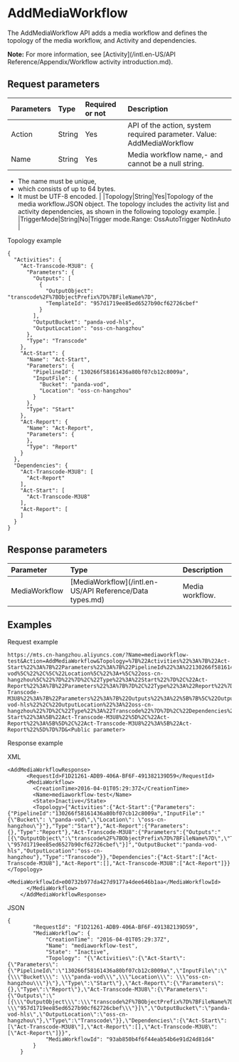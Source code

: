 # AddMediaWorkflow

The AddMediaWorkflow API adds a media workflow and defines the topology of the media workflow, and Activity and dependencies.

**Note:** For more information, see [Activity](/intl.en-US/API Reference/Appendix/Workflow activity introduction.md).

## Request parameters

|Parameters|Type|Required or not|Description|
|:---------|:---|:--------------|:----------|
|Action|String|Yes|API of the action, system required parameter. Value: AddMediaWorkflow|
|Name|String|Yes|Media workflow name,-   and cannot be a null string.
-   The name must be unique,
-   which consists of up to 64 bytes.
-   It must be UTF-8 encoded. |
|Topology|String|Yes|Topology of the media workflow.JSON object. The topology includes the activity list and activity dependencies, as shown in the following topology example. |
|TriggerMode|String|No|Trigger mode.Range: OssAutoTrigger NotInAuto |

Topology example

```
{
  "Activities": {
    "Act-Transcode-M3U8": {
      "Parameters": {
        "Outputs": [
          {
            "OutputObject": "transcode%2F%7BObjectPrefix%7D%7BFileName%7D",
            "TemplateId": "957d1719ee85ed6527b90cf62726cbef"
          }
        ],
        "OutputBucket": "panda-vod-hls",
        "OutputLocation": "oss-cn-hangzhou"
      },
      "Type": "Transcode"
    },
    "Act-Start": {
      "Name": "Act-Start",
      "Parameters": {
        "PipelineId": "130266f58161436a80bf07cb12c8009a",
        "InputFile": {
          "Bucket": "panda-vod",
          "Location": "oss-cn-hangzhou"
        }
      },
      "Type": "Start"
    },
    "Act-Report": {
      "Name": "Act-Report",
      "Parameters": {
      },
      "Type": "Report"
    }
  },
  "Dependencies": {
    "Act-Transcode-M3U8": [
      "Act-Report"
    ],
    "Act-Start": [
      "Act-Transcode-M3U8"
    ],
    "Act-Report": [
    ]
  }
}
```

## Response parameters

|Parameter|Type|Description|
|:--------|:---|:----------|
|MediaWorkflow|[MediaWorkflow](/intl.en-US/API Reference/Data types.md)|Media workflow.|

## Examples

Request example

```
https://mts.cn-hangzhou.aliyuncs.com/?Name=mediaworkflow-test&Action=AddMediaWorkflow&Topology=%7B%22Activities%22%3A%7B%22Act-Start%22%3A%7B%22Parameters%22%3A%7B%22PipelineId%22%3A%22130266f58161436a80bf07cb12c8009a%22%2C%22InputFile%22%3A%22%7B%5C%22Bucket%5C%22%3A+%5C%22panda-vod%5C%22%2C%5C%22Location%5C%22%3A+%5C%22oss-cn-hangzhou%5C%22%7D%22%7D%2C%22Type%22%3A%22Start%22%7D%2C%22Act-Report%22%3A%7B%22Parameters%22%3A%7B%7D%2C%22Type%22%3A%22Report%22%7D%2C%22Act-Transcode-M3U8%22%3A%7B%22Parameters%22%3A%7B%22Outputs%22%3A%22%5B%7B%5C%22OutputObject%5C%22%3A%5C%22transcode%252F%257BObjectPrefix%257D%257BFileName%257D%5C%22%2C%5C%22TemplateId%5C%22%3A+%5C%22957d1719ee85ed6527b90cf62726cbef%5C%22%7D%5D%22%2C%22OutputBucket%22%3A%22panda-vod-hls%22%2C%22OutputLocation%22%3A%22oss-cn-hangzhou%22%7D%2C%22Type%22%3A%22Transcode%22%7D%7D%2C%22Dependencies%22%3A%7B%22Act-Start%22%3A%5B%22Act-Transcode-M3U8%22%5D%2C%22Act-Report%22%3A%5B%5D%2C%22Act-Transcode-M3U8%22%3A%5B%22Act-Report%22%5D%7D%7D&<Public parameter>
```

Response example

XML

```
<AddMediaWorkflowResponse> 
      <RequestId>F1D21261-ADB9-406A-BF6F-491382139D59</RequestId>  
      <MediaWorkflow> 
        <CreationTime>2016-04-01T05:29:37Z</CreationTime>  
        <Name>mediaworkflow-test</Name>  
        <State>Inactive</State>  
        <Topology>{"Activities":{"Act-Start":{"Parameters":{"PipelineId":"130266f58161436a80bf07cb12c8009a","InputFile":"{\"Bucket\": \"panda-vod\",\"Location\": \"oss-cn-hangzhou\"}"},"Type":"Start"},"Act-Report":{"Parameters":{},"Type":"Report"},"Act-Transcode-M3U8":{"Parameters":{"Outputs":"[{\"OutputObject\":\"transcode%2F%7BObjectPrefix%7D%7BFileName%7D\",\"TemplateId\": \"957d1719ee85ed6527b90cf62726cbef\"}]","OutputBucket":"panda-vod-hls","OutputLocation":"oss-cn-hangzhou"},"Type":"Transcode"}},"Dependencies":{"Act-Start":["Act-Transcode-M3U8"],"Act-Report":[],"Act-Transcode-M3U8":["Act-Report"]}}</Topology>  
        <MediaWorkflowId>e00732b977da427d9177a4dee646b1aa</MediaWorkflowId> 
      </MediaWorkflow> 
    </AddMediaWorkflowResponse>
```

JSON

```
{
        "RequestId": "F1D21261-ADB9-406A-BF6F-491382139D59",
        "MediaWorkflow": {
            "CreationTime": "2016-04-01T05:29:37Z",
            "Name": "mediaworkflow-test",
            "State": "Inactive",
            "Topology": "{\"Activities\":{\"Act-Start\":{\"Parameters\":{\"PipelineId\":\"130266f58161436a80bf07cb12c8009a\",\"InputFile\":\"{\\\"Bucket\\\": \\\"panda-vod\\\",\\\"Location\\\": \\\"oss-cn-hangzhou\\\"}\"},\"Type\":\"Start\"},\"Act-Report\":{\"Parameters\":{},\"Type\":\"Report\"},\"Act-Transcode-M3U8\":{\"Parameters\":{\"Outputs\":\"[{\\\"OutputObject\\\":\\\"transcode%2F%7BObjectPrefix%7D%7BFileName%7D\\\",\\\"TemplateId\\\": \\\"957d1719ee85ed6527b90cf62726cbef\\\"}]\",\"OutputBucket\":\"panda-vod-hls\",\"OutputLocation\":\"oss-cn-hangzhou\"},\"Type\":\"Transcode\"}},\"Dependencies\":{\"Act-Start\":[\"Act-Transcode-M3U8\"],\"Act-Report\":[],\"Act-Transcode-M3U8\":[\"Act-Report\"]}}",
            "MediaWorkflowId": "93ab850b4f6f44eab54b6e91d24d81d4"
        }
    }
```

